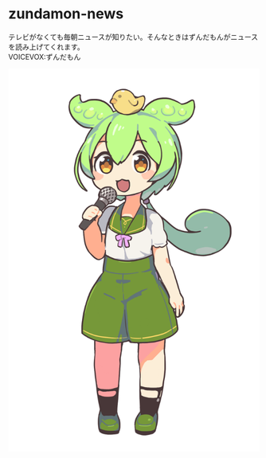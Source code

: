 # zundamon-news
テレビがなくても毎朝ニュースが知りたい。そんなときはずんだもんがニュースを読み上げてくれます。  
VOICEVOX:ずんだもん

![zundamon1](https://raw.githubusercontent.com/I1da725/zundamon-news/main/src/%E3%81%9A%E3%82%93%E3%81%A0%E3%82%82%E3%82%93%E7%AB%8B%E3%81%A1%E7%B5%B5%E7%B4%A0%E6%9D%902_0000.png)



